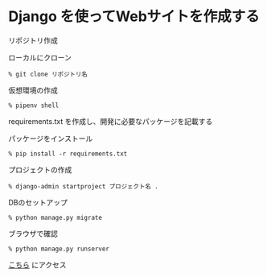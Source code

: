# Django を使ってWebサイトを作成する

リポジトリ作成

ローカルにクローン
```
% git clone リポジトリ名
```

仮想環境の作成
```
% pipenv shell
```

requirements.txt を作成し、開発に必要なパッケージを記載する

パッケージをインストール
```
% pip install -r requirements.txt
```

プロジェクトの作成
```
% django-admin startproject プロジェクト名 .
```

DBのセットアップ
```
% python manage.py migrate
```

ブラウザで確認
```
% python manage.py runserver
```

[こちら](http://127.0.0.1:8000/) にアクセス